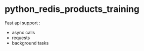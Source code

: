 # python_redis_products_training
Fast api support :<br>
  - async calls 
  - requests
  - background tasks
